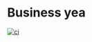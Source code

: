 # Business yea

[![ci](https://github.com/Arlet2/blps/actions/workflows/ci.yml/badge.svg)](https://github.com/Arlet2/blps/actions/workflows/ci.yml)
